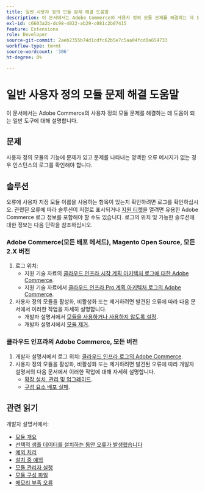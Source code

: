 ```yaml
---
title: 일반 사용자 정의 모듈 문제 해결 도움말
description: 이 문서에서는 Adobe Commerce의 사용자 정의 모듈 문제를 해결하는 데 도움이 되는 일반 도구에 대해 설명합니다.
exl-id: c6603a2b-dc98-4022-ab29-c081c2b07415
feature: Extensions
role: Developer
source-git-commit: 2aeb2355b74d1cdfc62b5e7c5aa04fcd0a654733
workflow-type: tm+mt
source-wordcount: '306'
ht-degree: 0%

---
```


# 일반 사용자 정의 모듈 문제 해결 도움말

이 문서에서는 Adobe Commerce의 사용자 정의 모듈 문제를 해결하는 데 도움이 되는 일반 도구에 대해 설명합니다.

## 문제

사용자 정의 모듈의 기능에 문제가 있고 문제를 나타내는 명백한 오류 메시지가 없는 경우 인스턴스의 로그를 확인해야 합니다.

## 솔루션

오류에 사용자 지정 모듈 이름을 사용하는 항목이 있는지 확인하려면 로그를 확인하십시오.  관련된 오류에 따라 솔루션이 저절로 표시되거나 [지원 티켓](/help/help-center-guide/help-center/magento-help-center-user-guide.md#submit-ticket)을 열려면 유용한 Adobe Commerce 로그 정보를 포함해야 할 수도 있습니다. 로그의 위치 및 가능한 솔루션에 대한 정보는 다음 단락을 참조하십시오.

### Adobe Commerce(모든 배포 메서드), Magento Open Source, 모든 2.X 버전

1. 로그 위치:
   * 지원 기술 자료의 [클라우드 인프라 시작 계획 아키텍처 로그에 대한 Adobe Commerce](/help/how-to/general/log-locations-directories-for-starter-plan.md).
   * 지원 기술 자료에서 [클라우드 인프라 Pro 계획 아키텍처 로그의 Adobe Commerce](/help/how-to/general/log-locations-directories-for-pro-plan-integration-staging-production.md).
1. 사용자 정의 모듈을 활성화, 비활성화 또는 제거하려면 발견된 오류에 따라 다음 문서에서 이러한 작업을 자세히 설명합니다.
   * 개발자 설명서에서 [모듈을 사용하거나 사용하지 않도록 설정](https://experienceleague.adobe.com/en/docs/commerce-operations/installation-guide/tutorials/manage-modules).
   * 개발자 설명서에서 [모듈 제거](https://experienceleague.adobe.com/en/docs/commerce-operations/installation-guide/tutorials/uninstall-modules).

### 클라우드 인프라의 Adobe Commerce, 모든 버전

1. 개발자 설명서에서 로그 위치: [클라우드 인프라 로그의 Adobe Commerce](https://experienceleague.adobe.com/en/docs/commerce-cloud-service/user-guide/develop/test/log-locations).
1. 사용자 정의 모듈을 활성화, 비활성화 또는 제거하려면 발견된 오류에 따라 개발자 설명서의 다음 문서에서 이러한 작업에 대해 자세히 설명합니다.
   * [확장 설치, 관리 및 업그레이드](https://experienceleague.adobe.com/en/docs/commerce-cloud-service/user-guide/configure-store/extensions).
   * [구성 요소 배포 실패](https://experienceleague.adobe.com/en/docs/commerce-cloud-service/user-guide/develop/deploy/recover-failed-deployment).

## 관련 읽기

개발자 설명서에서:

* [모듈 개요](https://developer.adobe.com/commerce/php/architecture/modules/overview/)
* [선택적 샘플 데이터를 설치하는 동안 오류가 발생했습니다](https://experienceleague.adobe.com/en/docs/commerce-knowledge-base/kb/troubleshooting/installation-and-upgrade/errors-installing-optional-sample-data)
* [예외 처리](https://developer.adobe.com/commerce/webapi/graphql/develop/exceptions/)
* [설치 중 예외](https://experienceleague.adobe.com/en/docs/commerce-knowledge-base/kb/troubleshooting/installation-and-upgrade/exceptions-during-installation)
* [모듈 관리자 실행](https://experienceleague.adobe.com/en/docs/commerce-operations/upgrade-guide/prepare/prerequisites)
* [모듈 구성 파일](https://experienceleague.adobe.com/en/docs/commerce-operations/configuration-guide/files/module-files)
* [메모리 부족 오류](https://experienceleague.adobe.com/en/docs/commerce-knowledge-base/kb/troubleshooting/installation-and-upgrade/out-of-memory-error-during-install-or-upgrade)
